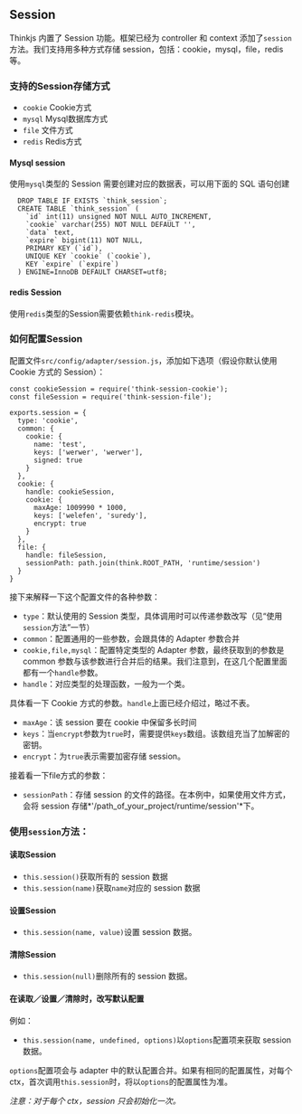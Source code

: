 ## Session

Thinkjs 内置了 Session 功能。框架已经为 controller 和 context 添加了`session`方法。我们支持用多种方式存储 session，包括：cookie，mysql，file，redis 等。

### 支持的Session存储方式

* `cookie` Cookie方式
* `mysql` Mysql数据库方式
* `file` 文件方式
* `redis` Redis方式

#### Mysql session

使用`mysql`类型的 Session 需要创建对应的数据表，可以用下面的 SQL 语句创建

```
  DROP TABLE IF EXISTS `think_session`;
  CREATE TABLE `think_session` (
    `id` int(11) unsigned NOT NULL AUTO_INCREMENT,
    `cookie` varchar(255) NOT NULL DEFAULT '',
    `data` text,
    `expire` bigint(11) NOT NULL,
    PRIMARY KEY (`id`),
    UNIQUE KEY `cookie` (`cookie`),
    KEY `expire` (`expire`)
  ) ENGINE=InnoDB DEFAULT CHARSET=utf8;

```
#### redis Session
使用`redis`类型的Session需要依赖`think-redis`模块。

### 如何配置Session

配置文件`src/config/adapter/session.js`，添加如下选项（假设你默认使用 Cookie 方式的 Session）：

```
const cookieSession = require('think-session-cookie');
const fileSession = require('think-session-file');

exports.session = {
  type: 'cookie',
  common: {
    cookie: {
      name: 'test',
      keys: ['werwer', 'werwer'],
      signed: true
    }
  },
  cookie: {
    handle: cookieSession,
    cookie: {
      maxAge: 1009990 * 1000,
      keys: ['welefen', 'suredy'],
      encrypt: true
    }
  },
  file: {
    handle: fileSession,
    sessionPath: path.join(think.ROOT_PATH, 'runtime/session')
  }
}
```
接下来解释一下这个配置文件的各种参数：
* `type`：默认使用的 Session 类型，具体调用时可以传递参数改写（见“使用`session`方法”一节）
* `common`：配置通用的一些参数，会跟具体的 Adapter 参数合并
* `cookie,file,mysql`：配置特定类型的 Adapter 参数，最终获取到的参数是 common 参数与该参数进行合并后的结果。我们注意到，在这几个配置里面都有一个`handle`参数。
* `handle`：对应类型的处理函数，一般为一个类。

具体看一下 Cookie 方式的参数。`handle`上面已经介绍过，略过不表。
* `maxAge`：该 session 要在 cookie 中保留多长时间
* `keys`：当`encrypt`参数为`true`时，需要提供`keys`数组。该数组充当了加解密的密钥。
* `encrypt`：为`true`表示需要加密存储 session。

接着看一下file方式的参数：
* `sessionPath`：存储 session 的文件的路径。在本例中，如果使用文件方式，会将 session 存储*'/path_of_your_project/runtime/session'*下。

### 使用`session`方法：

#### 读取Session
* `this.session()`获取所有的 session 数据
* `this.session(name)`获取`name`对应的 session 数据

#### 设置Session
* `this.session(name, value)`设置 session 数据。

#### 清除Session
* `this.session(null)`删除所有的 session 数据。

#### 在读取／设置／清除时，改写默认配置
例如：

* `this.session(name, undefined, options)`以`options`配置项来获取 session 数据。

`options`配置项会与 adapter 中的默认配置合并。如果有相同的配置属性，对每个 ctx，首次调用`this.session`时，将以`options`的配置属性为准。

*注意：对于每个 ctx，session 只会初始化一次。*
